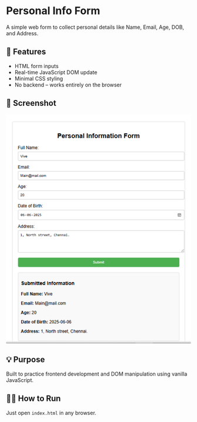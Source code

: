 # Personal Info Form

A simple web form to collect personal details like Name, Email, Age, DOB, and Address.

## 🚀 Features
- HTML form inputs
- Real-time JavaScript DOM update
- Minimal CSS styling
- No backend – works entirely on the browser

## 📸 Screenshot
![Form Screenshot](form.png)

## 💡 Purpose
Built to practice frontend development and DOM manipulation using vanilla JavaScript.

## 👩‍💻 How to Run
Just open `index.html` in any browser.
